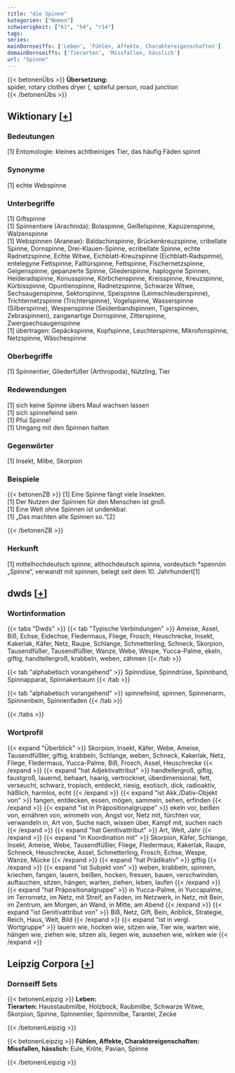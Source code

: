 ```yaml
---
title: "die Spinne"
kategorien: ["Nomen"]
schwierigkeit: ["k1", "h4", "r14"]
tags:
series:
mainDornseiffs: ['Leben', 'Fühlen, Affekte, Charaktereigenschaften']
domainDornseiffs: ['Tierarten', 'Missfallen, hässlich']
url: "Spinne"
---
```


{{< betonenÜbs >}}
**Übersetzung:**  
spider, rotary clothes dryer (, spiteful person, road junction  
{{< /betonenÜbs >}}

## Wiktionary [[+](https://de.wiktionary.org/wiki/Spinne)]

### Bedeutungen
[1] Entomologie: kleines achtbeiniges Tier, das häufig Fäden spinnt  

### Synonyme
[1] echte Webspinne  

### Unterbegriffe
[1] Giftspinne  
[1] Spinnentiere (Arachnida): Bolaspinne, Geißelspinne, Kapuzenspinne, Walzenspinne  
[1] Webspinnen (Araneae): Baldachinspinne, Brückenkreuzspinne, cribellate Spinne, Dornspinne, Drei-Klauen-Spinne, ecribellate Spinne, echte Radnetzspinne, Echte Witwe, Eichblatt-Kreuzspinne (Eichblatt-Radspinne), entelegyne Fettspinne, Falltürspinne, Fettspinne, Fischernetzspinne, Geigenspinne, gepanzerte Spinne, Gliederspinne, haplogyne Spinnen, Heideradspinne, Konusspinne, Körbchenspinne, Kreisspinne, Kreuzspinne, Kürbisspinne, Opuntienspinne, Radnetzspinne, Schwarze Witwe, Sechsaugenspinne, Sektorspinne, Speispinne (Leimschleuderspinne), Trichternetzspinne (Trichterspinne), Vogelspinne, Wasserspinne (Silberspinne), Wespenspinne (Seidenbandspinnen, Tigerspinnen, Zebraspinnen), zangenartige Dornspinne, Zitterspinne, Zwergsechsaugenspinne  
[1] übertragen: Gepäckspinne, Kopfspinne, Leuchterspinne, Mikrofonspinne, Netzspinne, Wäschespinne  

### Oberbegriffe
[1] Spinnentier, Gliederfüßer (Arthropoda), Nützling, Tier  

### Redewendungen
[1] sich keine Spinne übers Maul wachsen lassen  
[1] sich spinnefeind sein  
[1] Pfui Spinne!  
[1] Umgang mit den Spinnen halten  

### Gegenwörter
[1] Insekt, Milbe, Skorpion  

### Beispiele
{{< betonenZB >}}
[1] Eine Spinne fängt viele Insekten.  
[1] Der Nutzen der Spinnen für den Menschen ist groß.  
[1] Eine Welt ohne Spinnen ist undenkbar.  
[1] „Das machten alle Spinnen so.“[2]  

{{< /betonenZB >}}
### Herkunft
[1] mittelhochdeutsch spinne, althochdeutsch spinna, vordeutsch *spennōn „Spinne“, verwandt mit spinnen, belegt seit dem 10. Jahrhundert[1]  



## dwds [[+](https://www.dwds.de/wb/Spinne)]

### Wortinformation
{{< tabs "Dwds" >}}
{{< tab "Typische Verbindungen" >}}
Ameise, Assel, Biß, Echse, Eidechse, Fledermaus, Fliege, Frosch, Heuschrecke, Insekt, Kakerlak, Käfer, Netz, Raupe, Schlange, Schmetterling, Schneck, Skorpion, Tausendfüßer, Tausendfüßler, Wanze, Webe, Wespe, Yucca-Palme, ekeln, giftig, handtellergroß, krabbeln, weben, zähmen
{{< /tab >}}

{{< tab "alphabetisch vorangehend" >}}
Spinndüse, Spinndrüse, Spinnband, Spinnapparat, Spinnakerbaum
{{< /tab >}}

{{< tab "alphabetisch vorangehend" >}}
spinnefeind, spinnen, Spinnenarm, Spinnenbein, Spinnenfaden
{{< /tab >}}

{{< /tabs >}}

### Wortprofil
{{< expand "Überblick" >}} Skorpion, Insekt, Käfer, Webe, Ameise, Tausendfüßler, giftig, krabbeln, Schlange, weben, Schneck, Kakerlak, Netz, Fliege, Fledermaus, Yucca-Palme, Biß, Frosch, Assel, Heuschrecke {{< /expand >}}
{{< expand "hat Adjektivattribut" >}} handtellergroß, giftig, faustgroß, lauernd, behaart, haarig, vertrocknet, überdimensional, fett, verseucht, schwarz, tropisch, entdeckt, riesig, exotisch, dick, radioaktiv, häßlich, harmlos, echt {{< /expand >}}
{{< expand "ist Akk./Dativ-Objekt von" >}} fangen, entdecken, essen, mögen, sammeln, sehen, erfinden {{< /expand >}}
{{< expand "ist in Präpositionalgruppe" >}} ekeln vor, beißen von, ernähren von, wimmeln von, Angst vor, Netz mit, fürchten vor, verwandeln in, Art von, Suche nach, wissen über, Kampf mit, suchen nach {{< /expand >}}
{{< expand "hat Genitivattribut" >}} Art, Welt, Jahr {{< /expand >}}
{{< expand "in Koordination mit" >}} Skorpion, Käfer, Schlange, Insekt, Ameise, Webe, Tausendfüßler, Fliege, Fledermaus, Kakerlak, Raupe, Schneck, Heuschrecke, Assel, Schmetterling, Frosch, Echse, Wespe, Wanze, Mücke {{< /expand >}}
{{< expand "hat Prädikativ" >}} giftig {{< /expand >}}
{{< expand "ist Subjekt von" >}} weben, krabbeln, spinnen, kriechen, fangen, lauern, beißen, hocken, fressen, bauen, verschwinden, auftauchen, sitzen, hängen, warten, ziehen, leben, laufen {{< /expand >}}
{{< expand "hat Präpositionalgruppe" >}} in Yucca-Palme, in Yuccapalme, im Terrornetz, im Netz, mit Streif, an Faden, im Netzwerk, in Netz, mit Bein, im Zentrum, am Morgen, an Wand, in Mitte, am Abend {{< /expand >}}
{{< expand "ist Genitivattribut von" >}} Biß, Netz, Gift, Bein, Anblick, Strategie, Reich, Haus, Welt, Bild {{< /expand >}}
{{< expand "ist in vergl. Wortgruppe" >}} lauern wie, hocken wie, sitzen wie, Tier wie, warten wie, hängen wie, ziehen wie, sitzen als, liegen wie, aussehen wie, wirken wie {{< /expand >}}

## Leipzig Corpora [[+](https://corpora.uni-leipzig.de/en/res?word=Spinne&corpusId=deu_newscrawl-public_2018)]

### Dornseiff Sets
{{< betonenLeipzig >}}
**Leben:**  
**Tierarten:** Hausstaubmilbe, Holzbock, Raubmilbe, Schwarze Witwe, Skorpion, Spinne, Spinnentier, Spinnmilbe, Tarantel, Zecke  

{{< /betonenLeipzig >}}


{{< betonenLeipzig >}}
**Fühlen, Affekte, Charaktereigenschaften:**  
**Missfallen, hässlich:** Eule, Kröte, Pavian, Spinne  

{{< /betonenLeipzig >}}
